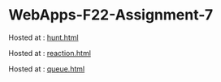 # WebApps-F22-Assignment-7

Hosted at : [hunt.html](https://44-563-web-apps-f22.github.io/44563-webapps-assignment-7-SainathBosss/treasure.html)

Hosted at : [reaction.html](https://44-563-web-apps-f22.github.io/44563-webapps-assignment-7-SainathBosss/reaction.html)

Hosted at : [queue.html](https://44-563-web-apps-f22.github.io/44563-webapps-assignment-7-SainathBosss/cycler.html)
